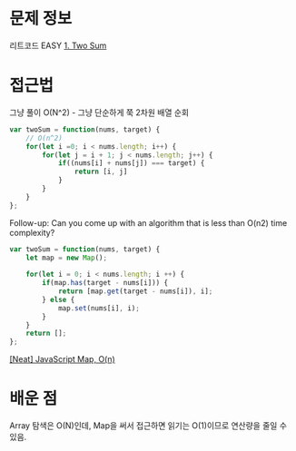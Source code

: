 # 문제 정보
리트코드 EASY
[1. Two Sum](https://leetcode.com/problems/two-sum/)

# 접근법
그냥 풀이 O(N^2) - 그냥 단순하게 쭉 2차원 배열 순회
```javascript
var twoSum = function(nums, target) {
    // O(n^2)
    for(let i =0; i < nums.length; i++) {
        for(let j = i + 1; j < nums.length; j++) {
            if((nums[i] + nums[j]) === target) {
                return [i, j]
            }
        }
    }
};
```
Follow-up: Can you come up with an algorithm that is less than O(n2) time complexity?
```javascript
var twoSum = function(nums, target) {
    let map = new Map();
    
    for(let i = 0; i < nums.length; i ++) {
        if(map.has(target - nums[i])) {
            return [map.get(target - nums[i]), i];
        } else {
            map.set(nums[i], i);
        }
    }
	return [];
};
```
[[Neat] JavaScript Map, O(n)](https://leetcode.com/problems/two-sum/discuss/234005/Neat-JavaScript-Map-O(n))

# 배운 점
Array 탐색은 O(N)인데, Map을 써서 접근하면 읽기는 O(1)이므로 연산량을 줄일 수 있음.
